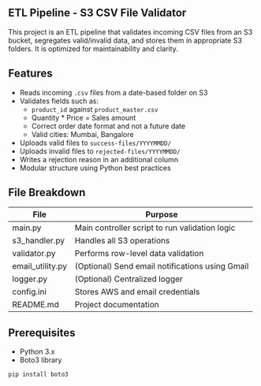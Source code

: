## ETL Pipeline - S3 CSV File Validator

This project is an ETL pipeline that validates incoming CSV files from an S3 bucket, segregates valid/invalid data, and stores them in appropriate S3 folders. 
It is optimized for maintainability and clarity.


## Features

- Reads incoming `.csv` files from a date-based folder on S3
- Validates fields such as:
  - `product_id` against `product_master.csv`
  - Quantity * Price = Sales amount
  - Correct order date format and not a future date
  - Valid cities: Mumbai, Bangalore
- Uploads valid files to `success-files/YYYYMMDD/`
- Uploads invalid files to `rejected-files/YYYYMMDD/`
- Writes a rejection reason in an additional column
- Modular structure using Python best practices


## File Breakdown

| File             |                Purpose                         |
|------------------|------------------------------------------------|
| main.py          | Main controller script to run validation logic |
| s3_handler.py    | Handles all S3 operations                      |
| validator.py     | Performs row-level data validation             |
| email_utility.py | (Optional) Send email notifications using Gmail |
| logger.py        | (Optional) Centralized logger                  |
| config.ini       | Stores AWS and email credentials               |
| README.md        | Project documentation                          |


## Prerequisites

- Python 3.x
- Boto3 library
```bash
pip install boto3
